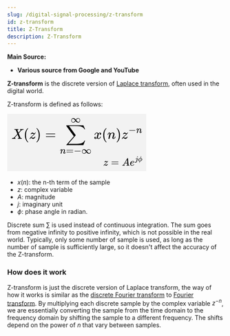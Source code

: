 ```yaml
---
slug: /digital-signal-processing/z-transform
id: z-transform
title: Z-Transform
description: Z-Transform
---
```


**Main Source:**

- **Various source from Google and YouTube**

**Z-transform** is the discrete version of [Laplace transform](/digital-signal-processing/laplace-transform), often used in the digital world.

Z-transform is defined as follows:

![Z-transform formula](./z-transform-formula.png)

- $x(n)$: the n-th term of the sample
- $z$: complex variable
- $A$: magnitude
- $j$: imaginary unit
- $\phi$: phase angle in radian.

Discrete sum $\sum$ is used instead of continuous integration. The sum goes from negative infinity to positive infinity, which is not possible in the real world. Typically, only some number of sample is used, as long as the number of sample is sufficiently large, so it doesn't affect the accuracy of the Z-transform.

### How does it work

Z-transform is just the discrete version of Laplace transform, the way of how it works is similar as the [discrete Fourier transform](/digital-signal-processing/discrete-fourier-transform) to [Fourier transform](/digital-signal-processing/fourier-transform). By multiplying each discrete sample by the complex variable $z^{-n}$, we are essentially converting the sample from the time domain to the frequency domain by shifting the sample to a different frequency. The shifts depend on the power of $n$ that vary between samples.

